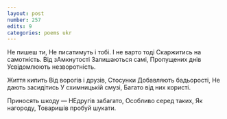 ```yaml
---
layout: post
number: 257
edits: 9
categories: poems ukr
---
```


Не пишеш ти,
Не писатимуть і тобі.
І не варто тоді 
Скаржитись на самотність.
Від зАмкнутості 
Залишаються самі,
Пропущених днів
Усвідомлюють незворотність.

Життя кипить 
Від ворогів і друзів,
Стосунки 
Добавляють бадьорості,
Не дають засидітись 
У схимницькій смузі,
Багато від них користі. 

Приносять шкоду — 
НЕдругів забагато,
Особливо серед таких, 
Як нагороду, 
Товаришів пробуй шукати.
